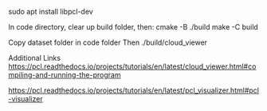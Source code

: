 sudo apt install libpcl-dev

In code directory, clear up build folder, then:
cmake -B ./build
make -C build 

Copy dataset folder in code folder
Then ./build/cloud_viewer 



Additional Links
https://pcl.readthedocs.io/projects/tutorials/en/latest/cloud_viewer.html#compiling-and-running-the-program

https://pcl.readthedocs.io/projects/tutorials/en/latest/pcl_visualizer.html#pcl-visualizer
